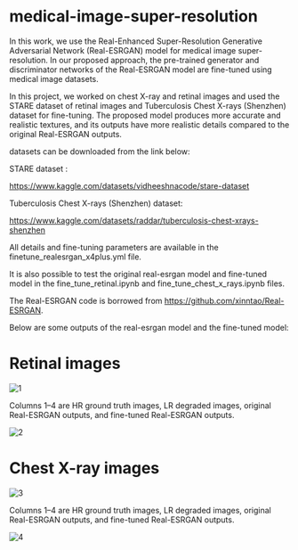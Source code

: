 # medical-image-super-resolution
 
In this work, we use the Real-Enhanced Super-Resolution Generative Adversarial Network (Real-ESRGAN) model for medical image super-resolution.
In our proposed approach, the pre-trained generator and discriminator networks of the 
Real-ESRGAN model are fine-tuned using medical image datasets.

In this project, we worked on chest X-ray and retinal images and used the STARE dataset of retinal images and Tuberculosis Chest X-rays (Shenzhen) dataset for fine-tuning. The proposed model produces more accurate and realistic textures, and its outputs have more realistic details compared to the original Real-ESRGAN outputs.

datasets can be downloaded from the link below: 

STARE dataset :

https://www.kaggle.com/datasets/vidheeshnacode/stare-dataset

Tuberculosis Chest X-rays (Shenzhen) dataset:

https://www.kaggle.com/datasets/raddar/tuberculosis-chest-xrays-shenzhen

All details and fine-tuning parameters are available in the finetune_realesrgan_x4plus.yml file.

It is also possible to test the original real-esrgan model and fine-tuned model in the fine_tune_retinal.ipynb and fine_tune_chest_x_rays.ipynb files.

The Real-ESRGAN code is borrowed from https://github.com/xinntao/Real-ESRGAN.

Below are some outputs of the real-esrgan model and the fine-tuned model:

# Retinal images 

![1](https://user-images.githubusercontent.com/47056654/200589674-4bf4dfff-4ea5-4ba0-a76e-d02d30359fcc.jpeg)

Columns 1–4 are HR ground truth images, LR degraded images, original Real-ESRGAN outputs, and fine-tuned Real-ESRGAN outputs.

![2](https://user-images.githubusercontent.com/47056654/200147608-a1ea47b6-8960-4b3d-adc3-16a4cb84c80f.jpeg)

# Chest X-ray images 

![3](https://user-images.githubusercontent.com/47056654/201715742-f6ed3780-bf96-4802-b73d-5620bd181911.jpeg)

Columns 1–4 are HR ground truth images, LR degraded images, original Real-ESRGAN outputs, and fine-tuned Real-ESRGAN outputs. 

![4](https://user-images.githubusercontent.com/47056654/201715833-3d3ec3cb-b805-4545-9ba2-5980df4b4a52.jpeg)
